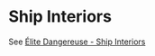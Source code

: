 # Ship Interiors
See [Élite Dangereuse - Ship Interiors](https://elitedangereuse.fr/en/outils/shipinteriors.php)
